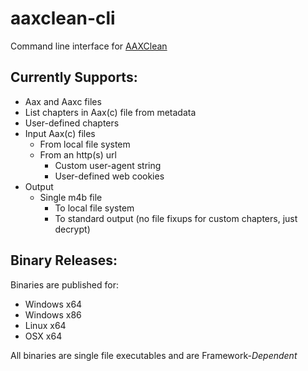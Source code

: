 # aaxclean-cli
Command line interface for [AAXClean](https://github.com/Mbucari/AAXClean)

## Currently Supports:
- Aax and Aaxc files
- List chapters in Aax(c) file from metadata
- User-defined chapters
- Input Aax(c) files
  - From local file system
  - From an http(s) url
    - Custom user-agent string
    - User-defined web cookies
- Output
  - Single m4b file
    - To local file system 
    - To standard output (no file fixups for custom chapters, just decrypt)

## Binary Releases:

Binaries are published for:
 - Windows x64
 - Windows x86
 - Linux x64
 - OSX x64

All binaries are single file executables and are Framework-*Dependent*
